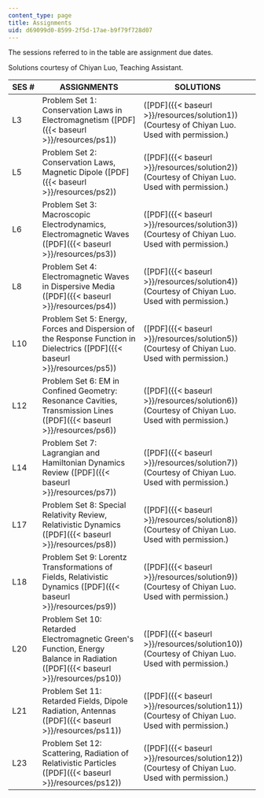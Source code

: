 ```yaml
---
content_type: page
title: Assignments
uid: d69099d0-8599-2f5d-17ae-b9f79f728d07
---
```


The sessions referred to in the table are assignment due dates.

Solutions courtesy of Chiyan Luo, Teaching Assistant.

| SES # | ASSIGNMENTS | SOLUTIONS |
| --- | --- | --- |
| L3 | Problem Set 1: Conservation Laws in Electromagnetism ([PDF]({{< baseurl >}}/resources/ps1)) | ([PDF]({{< baseurl >}}/resources/solution1)) (Courtesy of Chiyan Luo. Used with permission.) |
| L5 | Problem Set 2: Conservation Laws, Magnetic Dipole ([PDF]({{< baseurl >}}/resources/ps2)) | ([PDF]({{< baseurl >}}/resources/solution2)) (Courtesy of Chiyan Luo. Used with permission.) |
| L6 | Problem Set 3: Macroscopic Electrodynamics, Electromagnetic Waves ([PDF]({{< baseurl >}}/resources/ps3)) | ([PDF]({{< baseurl >}}/resources/solution3)) (Courtesy of Chiyan Luo. Used with permission.) |
| L8 | Problem Set 4: Electromagnetic Waves in Dispersive Media ([PDF]({{< baseurl >}}/resources/ps4)) | ([PDF]({{< baseurl >}}/resources/solution4)) (Courtesy of Chiyan Luo. Used with permission.) |
| L10 | Problem Set 5: Energy, Forces and Dispersion of the Response Function in Dielectrics ([PDF]({{< baseurl >}}/resources/ps5)) | ([PDF]({{< baseurl >}}/resources/solution5)) (Courtesy of Chiyan Luo. Used with permission.) |
| L12 | Problem Set 6: EM in Confined Geometry: Resonance Cavities, Transmission Lines ([PDF]({{< baseurl >}}/resources/ps6)) | ([PDF]({{< baseurl >}}/resources/solution6)) (Courtesy of Chiyan Luo. Used with permission.) |
| L14 | Problem Set 7: Lagrangian and Hamiltonian Dynamics Review ([PDF]({{< baseurl >}}/resources/ps7)) | ([PDF]({{< baseurl >}}/resources/solution7)) (Courtesy of Chiyan Luo. Used with permission.) |
| L17 | Problem Set 8: Special Relativity Review, Relativistic Dynamics ([PDF]({{< baseurl >}}/resources/ps8)) | ([PDF]({{< baseurl >}}/resources/solution8)) (Courtesy of Chiyan Luo. Used with permission.) |
| L18 | Problem Set 9: Lorentz Transformations of Fields, Relativistic Dynamics ([PDF]({{< baseurl >}}/resources/ps9)) | ([PDF]({{< baseurl >}}/resources/solution9)) (Courtesy of Chiyan Luo. Used with permission.) |
| L20 | Problem Set 10: Retarded Electromagnetic Green's Function, Energy Balance in Radiation ([PDF]({{< baseurl >}}/resources/ps10)) | ([PDF]({{< baseurl >}}/resources/solution10)) (Courtesy of Chiyan Luo. Used with permission.) |
| L21 | Problem Set 11: Retarded Fields, Dipole Radiation, Antennas ([PDF]({{< baseurl >}}/resources/ps11)) | ([PDF]({{< baseurl >}}/resources/solution11)) (Courtesy of Chiyan Luo. Used with permission.) |
| L23 | Problem Set 12: Scattering, Radiation of Relativistic Particles ([PDF]({{< baseurl >}}/resources/ps12)) | ([PDF]({{< baseurl >}}/resources/solution12)) (Courtesy of Chiyan Luo. Used with permission.)